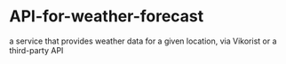 # API-for-weather-forecast
a service that provides weather data for a given location, via Vikorist or a third-party API
